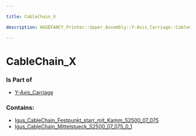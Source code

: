 ```yaml
---

title: CableChain_X

description: HUGEFANCY_Printer::Upper_Assembly::Y-Axis_Carriage::CableChain_X

---
```

# CableChain_X
<script>
    var geoarray = '{"Igus_CableChain_Mittelstueck_S2500_07_075_0_1": {}, "Igus_CableChain_Festpunkt_starr_mit_Kamm_S2500_07_075": {}}';
</script>
<script>
    var basepath = '/assets/HUGEFANCY_Printer/Upper_Assembly/Y-Axis_Carriage/CableChain_X/';
</script>
<link rel="stylesheet" href="/css/container.css">

<div id="container"></div>

<!-- these are the required scripts for the three.js scene -->
<script src="/lib/three.min.js"></script>
<script src="/lib/OrbitControls.js"></script>
<script src="/lib/RectAreaLightUniformsLib.js"></script>
<!-- this is your app's lib file -->
<script src="/lib/triceratops_app.js"></script>
### Is Part of
- [Y-Axis_Carriage](../Y-Axis_Carriage)  

### Contains:
- [Igus_CableChain_Festpunkt_starr_mit_Kamm_S2500_07_075](./CableChain_X/Igus_CableChain_Festpunkt_starr_mit_Kamm_S2500_07_075)  
- [Igus_CableChain_Mittelstueck_S2500_07_075_0_1](./CableChain_X/Igus_CableChain_Mittelstueck_S2500_07_075_0_1)

